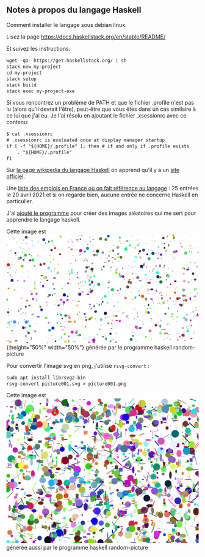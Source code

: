 ## Notes à propos du langage Haskell

Comment installer le langage sous debian linux.

Lisez la page https://docs.haskellstack.org/en/stable/README/

Et suivez les instructions: 

```
wget -qO- https://get.haskellstack.org/ | sh
stack new my-project
cd my-project
stack setup
stack build
stack exec my-project-exe
```

Si vous rencontrez un problème de PATH et que le fichier .profile n'est pas lu (alors qu'il devrait l'être), peut-être que vous êtes dans un cas similaire à ce lui que j'ai eu. Je l'ai résolu en ajoutant le fichier .xsessionrc avec ce contenu:

```
$ cat .xsessionrc 
# .xsessionrc is evaluated once at display manager startup
if [ -f "${HOME}/.profile" ]; then # if and only if .profile exists
    . "${HOME}/.profile"
fi
```

Sur [la page wikipedia du langage Haskell](https://fr.wikipedia.org/wiki/Haskell) on apprend qu'il y a un [site officiel](https://www.haskell.org).

Une [liste des emplois en France où on fait référence au langage](https://fr.indeed.com/emplois?q=Haskell&l=France) : 25 entrées le 20 avril 2021 et si on regarde bien, aucune entrée ne concerne Haskell en particulier. 

J'ai [ajouté le programme](src/haskell/random-picture) pour créer des images aléatoires qui me sert pour apprendre le langage haskell. 

Cette image est
![image](./picture001.svg){:height="50%" width="50%"} générée par le programme haskell random-picture

Pour convertir l'image svg en png, j'utilise `rsvg-convert` :

```
sudo apt install librsvg2-bin
rsvg-convert picture001.svg > picture001.png
```

Cette image est
![image](./picture003.png) générée aussi par le programme haskell random-picture





